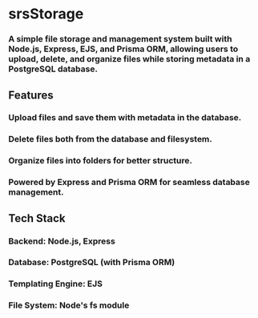# srsStorage
### A simple file storage and management system built with Node.js, Express, EJS, and Prisma ORM, allowing users to upload, delete, and organize files while storing metadata in a PostgreSQL database.

## Features
### Upload files and save them with metadata in the database. 
### Delete files both from the database and filesystem.
### Organize files into folders for better structure.
### Powered by Express and Prisma ORM for seamless database management.

## Tech Stack
### Backend: Node.js, Express
### Database: PostgreSQL (with Prisma ORM)
### Templating Engine: EJS
### File System: Node's fs module
